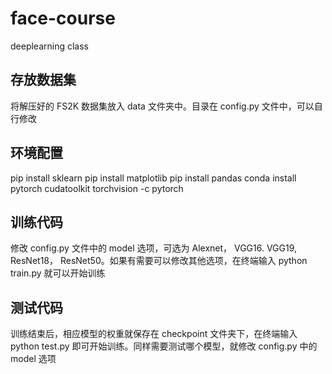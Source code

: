# face-course
deeplearning class

## 存放数据集
将解压好的 FS2K 数据集放入 data 文件夹中。目录在 config.py 文件中，可以自行修改

## 环境配置
pip install sklearn
pip install matplotlib
pip install pandas
conda install pytorch cudatoolkit torchvision -c pytorch

## 训练代码
修改 config.py 文件中的 model 选项，可选为 Alexnet， VGG16. VGG19, ResNet18， ResNet50。如果有需要可以修改其他选项，在终端输入 python train.py 就可以开始训练

## 测试代码
训练结束后，相应模型的权重就保存在 checkpoint 文件夹下，在终端输入 python test.py 即可开始训练。同样需要测试哪个模型，就修改 config.py 中的 model 选项
